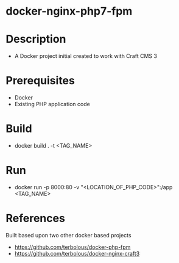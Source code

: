 # docker-nginx-php7-fpm

# Description
* A Docker project initial created to work with Craft CMS 3

# Prerequisites
* Docker
* Existing PHP application code

# Build
* docker build . -t <TAG_NAME>

# Run
* docker run -p 8000:80 -v "<LOCATION_OF_PHP_CODE>":/app <TAG_NAME>

# References
Built based upon two other docker based projects
* https://github.com/terbolous/docker-php-fpm
* https://github.com/terbolous/docker-nginx-craft3
